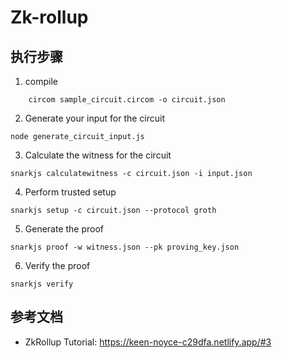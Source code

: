 # Zk-rollup


## 执行步骤
1. compile 
```
    circom sample_circuit.circom -o circuit.json
```

2. Generate your input for the circuit
```
node generate_circuit_input.js
```

3. Calculate the witness for the circuit
```
snarkjs calculatewitness -c circuit.json -i input.json

```

4. Perform trusted setup
```
snarkjs setup -c circuit.json --protocol groth
```

5. Generate the proof
```
snarkjs proof -w witness.json --pk proving_key.json
```

6. Verify the proof

```
snarkjs verify
```
## 参考文档
- ZkRollup Tutorial: https://keen-noyce-c29dfa.netlify.app/#3


